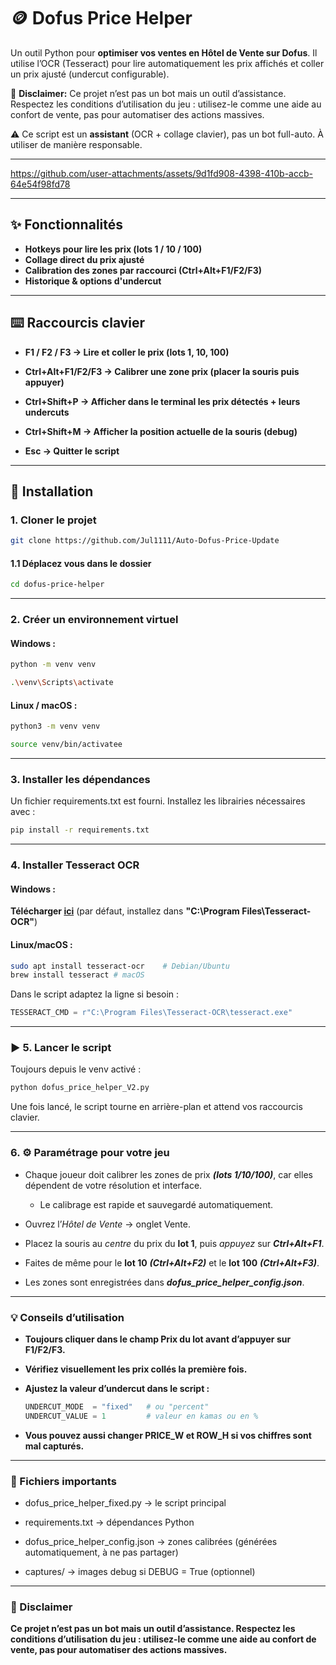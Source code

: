# 🪙 Dofus Price Helper   

Un outil Python pour **optimiser vos ventes en Hôtel de Vente sur Dofus**. Il utilise l’OCR (Tesseract) pour lire automatiquement les prix affichés et coller un prix ajusté (undercut configurable).  

🛑 **Disclaimer:** Ce projet n’est pas un bot mais un outil d’assistance. Respectez les conditions d’utilisation du jeu : utilisez-le comme une aide au confort de vente, pas pour automatiser des actions massives.

⚠️ Ce script est un **assistant** (OCR + collage clavier), pas un bot full-auto. À utiliser de manière responsable.

---
https://github.com/user-attachments/assets/9d1fd908-4398-410b-accb-64e54f98fd78

---

## ✨ Fonctionnalités
- **Hotkeys pour lire les prix (lots 1 / 10 / 100)**
- **Collage direct du prix ajusté**
- **Calibration des zones par raccourci (Ctrl+Alt+F1/F2/F3)**
- **Historique & options d'undercut**
---
## ⌨️ Raccourcis clavier

- **F1 / F2 / F3 → Lire et coller le prix (lots 1, 10, 100)**

- **Ctrl+Alt+F1/F2/F3 → Calibrer une zone prix (placer la souris puis appuyer)**

- **Ctrl+Shift+P → Afficher dans le terminal les prix détectés + leurs undercuts**

- **Ctrl+Shift+M → Afficher la position actuelle de la souris (debug)**

- **Esc → Quitter le script**
---
## 🚀 Installation

### 1. Cloner le projet
```bash
git clone https://github.com/Jul1111/Auto-Dofus-Price-Update
```
#### 1.1 Déplacez vous dans le dossier
```bash
cd dofus-price-helper
```
---
### 2. Créer un environnement virtuel

#### Windows :

```bash
python -m venv venv
```

```bash
.\venv\Scripts\activate
```
#### Linux / macOS :
```bash
python3 -m venv venv
```
```bash
source venv/bin/activatee
```
---
### 3. Installer les dépendances
Un fichier requirements.txt est fourni. Installez les librairies nécessaires avec :

```bash
pip install -r requirements.txt
```
---
### 4. Installer Tesseract OCR

#### Windows : 

**Télécharger [ici](https://github.com/UB-Mannheim/tesseract/wiki)** (par défaut, installez dans **"C:\Program Files\Tesseract-OCR\"**)

#### Linux/macOS :
```bash
sudo apt install tesseract-ocr    # Debian/Ubuntu
brew install tesseract # macOS
```
Dans le script adaptez la ligne si besoin :
```python
TESSERACT_CMD = r"C:\Program Files\Tesseract-OCR\tesseract.exe"
```
---
### ▶️ 5. Lancer le script

Toujours depuis le venv activé :
```bash
python dofus_price_helper_V2.py
```
Une fois lancé, le script tourne en arrière-plan et attend vos raccourcis clavier.

---
### 6. ⚙️ Paramétrage pour votre jeu

- Chaque joueur doit calibrer les zones de prix ***(lots 1/10/100)***, car elles dépendent de votre résolution et interface. 
  - Le calibrage est rapide et sauvegardé automatiquement.
- Ouvrez l’*Hôtel de Vente* → onglet Vente.

- Placez la souris au *centre* du prix du **lot 1**, puis *appuyez* sur ***Ctrl+Alt+F1***.

- Faites de même pour le **lot 10** ***(Ctrl+Alt+F2)*** et le **lot 100** ***(Ctrl+Alt+F3)***.

- Les zones sont enregistrées dans ***dofus_price_helper_config.json***.
  
---
### 💡 Conseils d’utilisation

- **Toujours cliquer dans le champ Prix du lot avant d’appuyer sur F1/F2/F3.**

- **Vérifiez visuellement les prix collés la première fois.**

- **Ajustez la valeur d’undercut dans le script :**
  ```python
  UNDERCUT_MODE  = "fixed"   # ou "percent"
  UNDERCUT_VALUE = 1         # valeur en kamas ou en %
  ```
- **Vous pouvez aussi changer PRICE_W et ROW_H si vos chiffres sont mal capturés.**

---
### 📂 Fichiers importants

- dofus_price_helper_fixed.py → le script principal

- requirements.txt → dépendances Python

- dofus_price_helper_config.json → zones calibrées (générées automatiquement, à ne pas partager)

- captures/ → images debug si DEBUG = True (optionnel)
  
---
### 🛑 Disclaimer

**Ce projet n’est pas un bot mais un outil d’assistance.
Respectez les conditions d’utilisation du jeu : utilisez-le comme une aide au confort de vente, pas pour automatiser des actions massives.**






